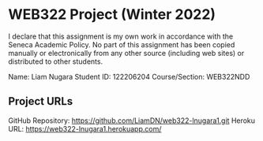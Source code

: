 # WEB322 Project (Winter 2022)
I declare that this assignment is my own work in accordance with the Seneca Academic Policy. No part of this assignment has been copied manually or electronically from any other source (including web sites) or distributed to other students.

Name: Liam Nugara
Student ID: 122206204
Course/Section: WEB322NDD

## Project URLs
GitHub Repository: https://github.com/LiamDN/web322-lnugara1.git
Heroku URL: https://web322-lnugara1.herokuapp.com/